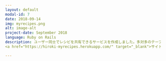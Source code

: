 ```yaml
---
layout: default
modal-id: 7
date: 2018-09-14
img: myrecipes.png
alt: image-alt
project-date: September 2018
language: Ruby on Rails
description: ユーザー同士でレシピを共有できるサービスを作成しました。多対多のテーブル構造やActionCableの使用に挑戦しました。
<a href="https://hiroki-myrecipes.herokuapp.com/" target="_blank">サイトはこちら</a>

---
```

